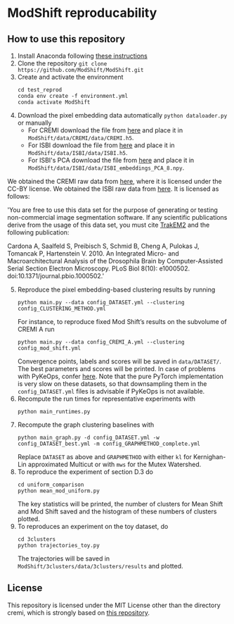 # ModShift reproducability

## How to use this repository

1. Install Anaconda following [these instructions](https://docs.conda.io/projects/conda/en/latest/user-guide/install/)
2. Clone the repository `git clone https://github.com/ModShift/ModShift.git`
3. Create and activate the environment
   ```
   cd test_reprod
   conda env create -f environment.yml
   conda activate ModShift
   ```
4. Download the pixel embedding data automatically `python dataloader.py` or manually
   * For  CREMI  download  the  file  from [here](https://drive.google.com/file/d/1eOPfoKXmDPnxt_hibRjCMN4K8c4jhYWO/view) and place it in `ModShift/data/CREMI/data/CREMI.h5`.
   * For ISBI download the file from [here](https://drive.google.com/file/d/1E_OqBdOqEIfrK19H4gOxN2qkGYNbAknR/view) and place it in `ModShift/data/ISBI/data/ISBI.h5`.
   * For ISBI's PCA download the file from [here](https://drive.google.com/open?id=1r5n8ReXsJZXk0xrNsPJZ01SJUCzFRV9E) and place it in `ModShift/data/ISBI/data/ISBI_embeddings_PCA_8.npy`.
   
We obtained the CREMI raw data from [here](https://cremi.org/), where it is licensed under the CC-BY license.
We obtained the ISBI raw data  from [here](http://brainiac2.mit.edu/isbi_challenge/home). It is licensed as follows:

   'You are free to use this data set for the purpose of generating or testing non-commercial image segmentation software. If any scientific publications derive from the usage of this data set, you must cite [TrakEM2](http://t2.ini.uzh.ch/trakem2.html) and the following publication:

Cardona A, Saalfeld S, Preibisch S, Schmid B, Cheng A, Pulokas J, Tomancak P, Hartenstein V. 2010. An Integrated Micro- and Macroarchitectural Analysis of the Drosophila Brain by Computer-Assisted Serial Section Electron Microscopy. PLoS Biol 8(10): e1000502. doi:10.1371/journal.pbio.1000502.'
     
5. Reproduce  the  pixel  embedding-based  clustering  results by running
   ```
   python main.py --data config_DATASET.yml --clustering config_CLUSTERING_METHOD.yml
   ```
   For instance, to reproduce fixed Mod Shift’s results on the subvolume of CREMI A run
   ```
   python main.py --data config_CREMI_A.yml --clustering config_mod_shift.yml
   ```
   Convergence points, labels and scores will be saved in `data/DATASET/`. The best parameters and scores will be printed.
   In case of problems with PyKeOps, confer [here](https://www.kernel-operations.io/keops/python/installation.html). Note that the pure PyTorch implementation is very slow on these datasets, so that downsampling them in the `config_DATASET.yml` files is advisable if PyKeOps is not available.
6. Recompute the run times for representative experiments with 
   ```
   python main_runtimes.py
   ```
7. Recompute the graph clustering baselines with
   ```
   python main_graph.py -d config_DATASET.yml -w config_DATASET_best.yml -m config_GRAPHMETHOD_complete.yml
   ```
   Replace `DATASET` as above and `GRAPHMETHOD` with either `kl` for Kernighan-Lin approximated Multicut or with `mws` 
   for the Mutex Watershed.
8. To reproduce the experiment of section D.3 do 
   ```
   cd uniform_comparison
   python mean_mod_uniform.py
   ```
   The key statistics will be printed, the number of clusters for Mean Shift and Mod Shift saved and the histogram of these numbers of clusters plotted.
9. To reproduces an experiment on the toy dataset, do
   ```
   cd 3clusters
   python trajectories_toy.py
   ```
   The trajectories will be saved in `ModShift/3clusters/data/3clusters/results` and plotted.
  
 ## License 
 This repository is licensed under the MIT License other than the directory cremi, which is strongly based on [this repository](https://github.com/cremi/cremi_python).

